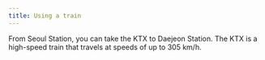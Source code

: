 ```yaml
---
title: Using a train
---
```

From Seoul Station, you can take the KTX to Daejeon Station.
The KTX is a high-speed train that travels at speeds of up to 305 km/h.
